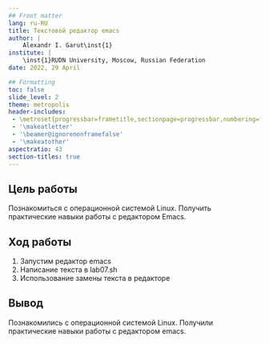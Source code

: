 ```yaml
---
## Front matter
lang: ru-RU
title: Текстовой редактор emacs
author: |
	Alexandr I. Garut\inst{1}
institute: |
	\inst{1}RUDN University, Moscow, Russian Federation
date: 2022, 29 April

## Formatting
toc: false
slide_level: 2
theme: metropolis
header-includes: 
 - \metroset{progressbar=frametitle,sectionpage=progressbar,numbering=fraction}
 - '\makeatletter'
 - '\beamer@ignorenonframefalse'
 - '\makeatother'
aspectratio: 43
section-titles: true
---
```


## Цель работы

Познакомиться с операционной системой Linux. Получить практические навыки работы с редактором Emacs.

## Ход работы

1. Запустим редактор emacs
2. Написание текста в lab07.sh
3. Использование замены текста в редакторе

## Вывод

Познакомились с операционной системой Linux. Получили практические навыки работы с редактором emacs.